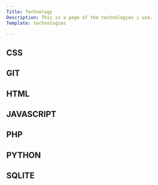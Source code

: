```yaml
---
Title: Technology
Description: This is a page of the technologies i use.
Template: technologies

---
```




<div class="css"onclick="location.href='%base_url%/technology/css'">
<h2 class= color>CSS</h2>
</div>


<div class="git"onclick="location.href='%base_url%/technology/git'">
<h2 class= color>GIT</h2>
</div>

<div class="html"onclick="location.href='%base_url%/technology/html'">
<h2 class= colorq>HTML</h2>
</div>

<div class="javas"onclick="location.href='%base_url%/technology/javascript'">
<h2 class= color>JAVASCRIPT</h2>
</div>

<div class="php"onclick="location.href='%base_url%/technology/php'">
<h2 class= color>PHP</h2>
</div>

<div class="python"onclick="location.href='%base_url%/technology/python'">
<h2 class= colorq>PYTHON</h2>
</div>

<div class="sq"onclick="location.href='%base_url%/technology/sqlite'">
<h2 class= color>SQLITE</h2>
</div>

